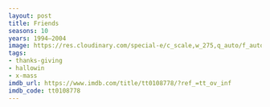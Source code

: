 ```yaml
---
layout: post
title: Friends
seasons: 10
years: 1994–2004
image: https://res.cloudinary.com/special-e/c_scale,w_275,q_auto/f_auto/Series%20posters/Friends.png
tags:
- thanks-giving
- hallowin
- x-mass
imdb_url: https://www.imdb.com/title/tt0108778/?ref_=tt_ov_inf
imdb_code: tt0108778
---
```

